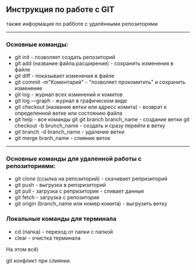 ## Инструкция по работе с GIT
 также информация по рабботе с удалёнными репозиторями
***

 ### Основные команды:

 * git init - позволяет создать репозиторий
 * git add (название файла.расширение) - сохранить изменения в файле
 * git diff - показывает изменения в файле
 * git commit -m"Коментарий" - "позволяет прокомитить" и сохранить изменение
 * git log - журнал всех изминений и комитов
 * git log —graph - журнал в графическом виде
 * git checkout (название ветки или адресс комита) - возврат к определенной ветке или состоянию файла
 * git help - все команды git
 git branch branch_name - создание ветки
 git checkout -b brunch_name - создать и сразу перейти в ветку
 * git branch -d branch_name - удаление ветки
 * git merge branh_name - слияние веток
***
 ### Основные команды для удаленной работы с репозиториями:

* git clone (ссылка на репозиторий) - скачивает репризиторий 
* git push - выгрузка в репзризиторий  
* git pull - загрузка с репризитория - сливает данные
* git fetch - загрузка с репозитория
* git origin (branch_name или номер комита) - выгрузить ветку

### Локальные команды для терминала 

* cd (папка) - переход от папки с папкой
* clear - очистка терминала

На этом всё)


git конфликт при слиянии. 


